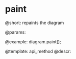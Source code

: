 paint
=============

@short:
	repaints the diagram 

@params:

@example:
diagram.paint();

@template:	api_method
@descr:



